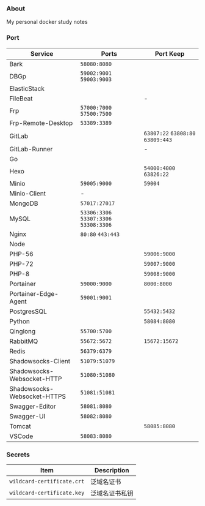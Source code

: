 ### About

My personal docker study notes



### Port

| Service                     | Ports                                   | Port Keep                           |
| --------------------------- | --------------------------------------- | ----------------------------------- |
| Bark                        | `58080:8080`                            |                                     |
| DBGp                        | `59002:9001`  `59003:9003`              |                                     |
| ElasticStack                |                                         |                                     |
| FileBeat                    |                                         | -                                   |
| Frp                         | `57000:7000`  `57500:7500`              |                                     |
| Frp-Remote-Desktop          | `53389:3389`                            |                                     |
| GitLab                      |                                         | `63807:22`  `63808:80`  `63809:443` |
| GitLab-Runner               |                                         | -                                   |
| Go                          |                                         |                                     |
| Hexo                        |                                         | `54000:4000` `63826:22`             |
| Minio                       | `59005:9000`                            | `59004`                             |
| Minio-Client                | -                                       |                                     |
| MongoDB                     | `57017:27017`                           |                                     |
| MySQL                       | `53306:3306`  `53307:3306` `53308:3306` |                                     |
| Nginx                       | `80:80`  `443:443`                      |                                     |
| Node                        |                                         |                                     |
| PHP-56                      |                                         | `59006:9000`                        |
| PHP-72                      |                                         | `59007:9000`                        |
| PHP-8                       |                                         | `59008:9000`                        |
| Portainer                   | `59000:9000`                            | `8000:8000`                         |
| Portainer-Edge-Agent        | `59001:9001`                            |                                     |
| PostgresSQL                 |                                         | `55432:5432`                        |
| Python                      |                                         | `58084:8080`                        |
| Qinglong                    | `55700:5700`                            |                                     |
| RabbitMQ                    | `55672:5672`                            | `15672:15672`                       |
| Redis                       | `56379:6379`                            |                                     |
| Shadowsocks-Client          | `51079:51079`                           |                                     |
| Shadowsocks-Websocket-HTTP  | `51080:51080`                           |                                     |
| Shadowsocks-Websocket-HTTPS | `51081:51081`                           |                                     |
| Swagger-Editor              | `58081:8080`                            |                                     |
| Swagger-UI                  | `58082:8080`                            |                                     |
| Tomcat                      |                                         | `58085:8080`                        |
| VSCode                      | `58083:8080`                            |                                     |



### Secrets

| Item                       | Description    |
| -------------------------- | -------------- |
| `wildcard-certificate.crt` | 泛域名证书     |
| `wildcard-certificate.key` | 泛域名证书私钥 |

